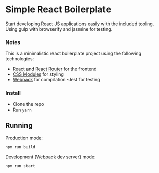 # Simple React Boilerplate

Start developing React JS applications easily with the included tooling. Using gulp with browserify and jasmine for testing.

### Notes

This is a minimalistic react boilerplate project using the following technologies:

- [React](https://facebook.github.io/react/) and [React Router](https://reacttraining.com/react-router/) for the frontend
- [CSS Modules](https://github.com/css-modules/css-modules) for styling
- [Webpack](https://webpack.github.io/) for compilation
  -Jest for testing

### Install

- Clone the repo
- Run `yarn`

## Running

Production mode:

```shell
npm run build
```

Development (Webpack dev server) mode:

```shell
npm run start
```
